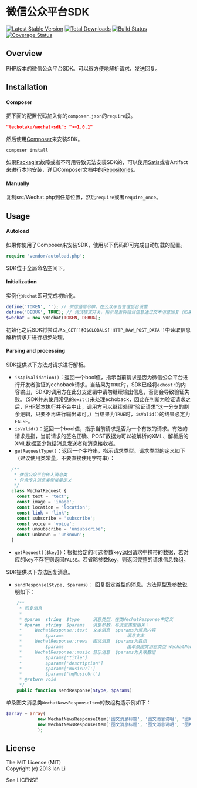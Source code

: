 # 微信公众平台SDK

[![Latest Stable Version](https://poser.pugx.org/techotaku/wechat-sdk/v/stable.png)](https://packagist.org/packages/techotaku/wechat-sdk) [![Total Downloads](https://poser.pugx.org/techotaku/wechat-sdk/downloads.png)](https://packagist.org/packages/techotaku/wechat-sdk) [![Build Status](https://travis-ci.org/techotaku/Wechat-SDK.php.png?branch=master)](https://travis-ci.org/techotaku/Wechat-SDK.php) [![Coverage Status](https://coveralls.io/repos/techotaku/Wechat-SDK.php/badge.png?branch=master)](https://coveralls.io/r/techotaku/Wechat-SDK.php?branch=master)

## Overview
PHP版本的微信公众平台SDK。可以很方便地解析请求、发送回复。

## Installation
#### Composer
把下面的配置代码加入你的`composer.json`的`require`段。
```json
"techotaku/wechat-sdk": ">=1.0.1"
```
然后使用[Composer](https://getcomposer.org/)来安装SDK。
```bash
composer install
```
如果[Packagist](https://packagist.org)故障或者不可用导致无法安装SDK的，可以使用[Satis](https://github.com/composer/satis "Satis - Package Repository Generator")或者Artifact来进行本地安装，详见Composer文档中的[Repositories](https://getcomposer.org/doc/05-repositories.md#hosting-your-own)。

#### Manually
复制src/Wechat.php到任意位置，然后`require`或者`require_once`。

## Usage
#### Autoload
如果你使用了Composer来安装SDK，使用以下代码即可完成自动加载的配置。
```php
require 'vendor/autoload.php';
```
SDK位于全局命名空间下。

#### Initialization
实例化`Wechat`即可完成初始化。
```php
define('TOKEN', ''); // 微信通信令牌，在公众平台管理后台设置
define('DEBUG', TRUE); // 调试模式开关，指示是否将错误信息通过文本消息回复（如果可能）。
$wechat = new \Wechat(TOKEN, DEBUG);
```
初始化之后SDK将尝试从`$_GET[]`和`$GLOBALS['HTTP_RAW_POST_DATA']`中读取信息解析请求并进行初步处理。

#### Parsing and processing
SDK提供以下方法对请求进行解析。
* `isApiValidation()`：返回一个bool值，指示当前请求是否为微信公众平台进行开发者验证的echoback请求。当结果为`TRUE`时，SDK已经将`echostr`的内容输出，SDK的调用方在此分支逻辑中请勿继续输出信息，否则会导致验证失败。（SDK并未使用常见的`exit()`来处理echoback，因此在判断为验证请求之后，PHP脚本执行并不会中止，调用方可以继续处理“验证请求”这一分支的剩余逻辑，只要不再进行输出即可。）当结果为`TRUE`时，`isValid()`的结果必定为`FALSE`。
* `isValid()`：返回一个bool值，指示当前请求是否为一个有效的请求。有效的请求是指，当前请求的签名正确、POST数据为可以被解析的XML、解析后的XML数据至少包括消息发送者和消息接收者。
* `getRequestType()`：返回一个字符串，指示请求类型。请求类型的定义如下（建议使用类常量，不要直接使用字符串）： 

```php
  /**
   * 微信公众平台传入消息类
   * 包含传入消息类型常量定义
   */
  class WechatRequest {
    const text = 'text';
    const image = 'image';
    const location = 'location';
    const link = 'link';
    const subscribe = 'subscribe';
    const voice = 'voice';
    const unsubscribe = 'unsubscribe';
    const unknown = 'unknown';
  }
```
* `getRequest([$key])`：根据给定的可选参数key返回请求中携带的数据，若对应的key不存在则返回`FALSE`。若省略参数key，则返回完整的请求信息数组。

SDK提供以下方法回复消息。
* `sendResponse($type, $params)`： 回复指定类型的消息。方法原型及参数说明如下：

```php
    /**
     * 回复消息
     *
     * @param  string  $type     消息类型，在类WechatResponse中定义
     * @param  string  $params   消息参数，与消息类型相关：
     *     WechatResponse::text  文本消息  $params为消息内容
     *         $params                        消息文本
     *     WechatResponse::news  图文消息  $params为数组
     *         $params                        由单条图文消息类型 WechatNewsResponseItem 组成的数组
     *     WechatResponse::music 音乐消息  $params为关联数组
     *         $params['title']
     *         $params['description']
     *         $params['musicUrl']
     *         $params['hqMusicUrl']
     * @return void
     */
    public function sendResponse($type, $params)
```

单条图文消息类`WechatNewsResponseItem`的数组构造示例如下：
```php
$array = array(
            new WechatNewsResponseItem('图文消息标题', '图文消息说明', '图片地址', '点击转向的链接'),
            new WechatNewsResponseItem('图文消息标题', '图文消息说明', '图片地址', '点击转向的链接')
            );
```

## License
The MIT License (MIT)  
Copyright (c) 2013 Ian Li

See LICENSE
